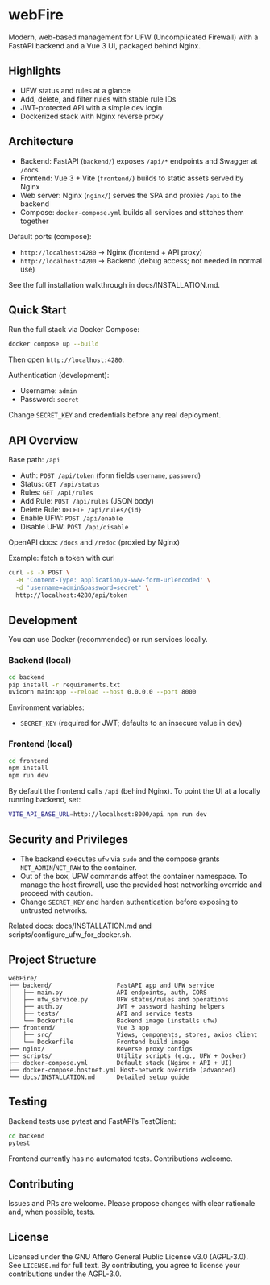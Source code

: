 # webFire

Modern, web-based management for UFW (Uncomplicated Firewall) with a FastAPI backend and a Vue 3 UI, packaged behind Nginx.

## Highlights

- UFW status and rules at a glance
- Add, delete, and filter rules with stable rule IDs
- JWT-protected API with a simple dev login
- Dockerized stack with Nginx reverse proxy

## Architecture

- Backend: FastAPI (`backend/`) exposes `/api/*` endpoints and Swagger at `/docs`
- Frontend: Vue 3 + Vite (`frontend/`) builds to static assets served by Nginx
- Web server: Nginx (`nginx/`) serves the SPA and proxies `/api` to the backend
- Compose: `docker-compose.yml` builds all services and stitches them together

Default ports (compose):
- `http://localhost:4280` → Nginx (frontend + API proxy)
- `http://localhost:4200` → Backend (debug access; not needed in normal use)

See the full installation walkthrough in docs/INSTALLATION.md.

## Quick Start

Run the full stack via Docker Compose:

```bash
docker compose up --build
```

Then open `http://localhost:4280`.

Authentication (development):
- Username: `admin`
- Password: `secret`

Change `SECRET_KEY` and credentials before any real deployment.

## API Overview

Base path: `/api`

- Auth: `POST /api/token` (form fields `username`, `password`)
- Status: `GET /api/status`
- Rules: `GET /api/rules`
- Add Rule: `POST /api/rules` (JSON body)
- Delete Rule: `DELETE /api/rules/{id}`
- Enable UFW: `POST /api/enable`
- Disable UFW: `POST /api/disable`

OpenAPI docs: `/docs` and `/redoc` (proxied by Nginx)

Example: fetch a token with curl

```bash
curl -s -X POST \
  -H 'Content-Type: application/x-www-form-urlencoded' \
  -d 'username=admin&password=secret' \
  http://localhost:4280/api/token
```

## Development

You can use Docker (recommended) or run services locally.

### Backend (local)

```bash
cd backend
pip install -r requirements.txt
uvicorn main:app --reload --host 0.0.0.0 --port 8000
```

Environment variables:
- `SECRET_KEY` (required for JWT; defaults to an insecure value in dev)

### Frontend (local)

```bash
cd frontend
npm install
npm run dev
```

By default the frontend calls `/api` (behind Nginx). To point the UI at a locally running backend, set:

```bash
VITE_API_BASE_URL=http://localhost:8000/api npm run dev
```

## Security and Privileges

- The backend executes `ufw` via `sudo` and the compose grants `NET_ADMIN`/`NET_RAW` to the container.
- Out of the box, UFW commands affect the container namespace. To manage the host firewall, use the provided host networking override and proceed with caution.
- Change `SECRET_KEY` and harden authentication before exposing to untrusted networks.

Related docs: docs/INSTALLATION.md and scripts/configure_ufw_for_docker.sh.

## Project Structure

```
webFire/
├── backend/                  FastAPI app and UFW service
│   ├── main.py               API endpoints, auth, CORS
│   ├── ufw_service.py        UFW status/rules and operations
│   ├── auth.py               JWT + password hashing helpers
│   ├── tests/                API and service tests
│   └── Dockerfile            Backend image (installs ufw)
├── frontend/                 Vue 3 app
│   ├── src/                  Views, components, stores, axios client
│   └── Dockerfile            Frontend build image
├── nginx/                    Reverse proxy configs
├── scripts/                  Utility scripts (e.g., UFW + Docker)
├── docker-compose.yml        Default stack (Nginx + API + UI)
├── docker-compose.hostnet.yml Host-network override (advanced)
└── docs/INSTALLATION.md      Detailed setup guide
```

## Testing

Backend tests use pytest and FastAPI’s TestClient:

```bash
cd backend
pytest
```

Frontend currently has no automated tests. Contributions welcome.

## Contributing

Issues and PRs are welcome. Please propose changes with clear rationale and, when possible, tests.

## License

Licensed under the GNU Affero General Public License v3.0 (AGPL-3.0).
See `LICENSE.md` for full text. By contributing, you agree to license
your contributions under the AGPL-3.0.
